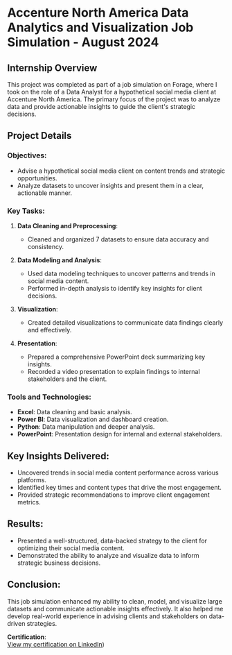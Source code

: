 # Accenture North America Data Analytics and Visualization Job Simulation - August 2024

## Internship Overview
This project was completed as part of a job simulation on Forage, where I took on the role of a Data Analyst for a hypothetical social media client at Accenture North America. The primary focus of the project was to analyze data and provide actionable insights to guide the client's strategic decisions.

## Project Details

### Objectives:
- Advise a hypothetical social media client on content trends and strategic opportunities.
- Analyze datasets to uncover insights and present them in a clear, actionable manner.

### Key Tasks:
1. **Data Cleaning and Preprocessing**: 
   - Cleaned and organized 7 datasets to ensure data accuracy and consistency.
  
2. **Data Modeling and Analysis**:
   - Used data modeling techniques to uncover patterns and trends in social media content.
   - Performed in-depth analysis to identify key insights for client decisions.
  
3. **Visualization**:
   - Created detailed visualizations to communicate data findings clearly and effectively.
  
4. **Presentation**:
   - Prepared a comprehensive PowerPoint deck summarizing key insights.
   - Recorded a video presentation to explain findings to internal stakeholders and the client.

### Tools and Technologies:
- **Excel**: Data cleaning and basic analysis.
- **Power BI**: Data visualization and dashboard creation.
- **Python**: Data manipulation and deeper analysis.
- **PowerPoint**: Presentation design for internal and external stakeholders.

## Key Insights Delivered:
- Uncovered trends in social media content performance across various platforms.
- Identified key times and content types that drive the most engagement.
- Provided strategic recommendations to improve client engagement metrics.

## Results:
- Presented a well-structured, data-backed strategy to the client for optimizing their social media content.
- Demonstrated the ability to analyze and visualize data to inform strategic business decisions.

## Conclusion:
This job simulation enhanced my ability to clean, model, and visualize large datasets and communicate actionable insights effectively. It also helped me develop real-world experience in advising clients and stakeholders on data-driven strategies.

**Certification**:  
[View my certification on LinkedIn](https://www.linkedin.com/in/greeshma-ps/details/certifications?profileUrn=urn%3Ali%3Afsd_profile%3AACoAAA2X97UBRQgzYEfN3kVmJLoBvQ5_B81rHf0&lipi=urn%3Ali%3Apage%3Ad_flagship3_profile_view_base%3BCDU3Ue17SX21%2FN7O7aKn4Q%3D%3D))

